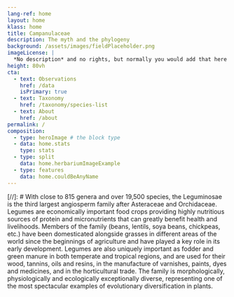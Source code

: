 ```yaml
---
lang-ref: home
layout: home
klass: home
title: Campanulaceae
description: The myth and the phylogeny
background: /assets/images/fieldPlaceholder.png
imageLicense: |
  *No description* and no rights, but normally you would add that here
height: 80vh
cta:
  - text: Observations
    href: /data
    isPrimary: true
  - text: Taxonomy
    href: /taxonomy/species-list
  - text: About
    href: /about
permalink: /
composition:
  - type: heroImage # the block type
  - data: home.stats
    type: stats
  - type: split
    data: home.herbariumImageExample
  - type: features
    data: home.couldBeAnyName
---
```


[//]: # With close to 815 genera and over 19,500 species, the Leguminosae is the third largest angiosperm family after Asteraceae and Orchidaceae. Legumes are economically important food crops providing highly nutritious sources of protein and micronutrients that can greatly benefit health and livelihoods. Members of the family (beans, lentils, soya beans, chickpeas, etc.) have been domesticated alongside grasses in different areas of the world since the beginnings of agriculture and have played a key role in its early development. Legumes are also uniquely important as fodder and green manure in both temperate and tropical regions, and are used for their wood, tannins, oils and resins, in the manufacture of varnishes, paints, dyes and medicines, and in the horticultural trade. The family is morphologically, physiologically and ecologically exceptionally diverse, representing one of the most spectacular examples of evolutionary diversification in plants. 
